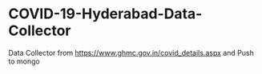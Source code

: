 # COVID-19-Hyderabad-Data-Collector
Data Collector from https://www.ghmc.gov.in/covid_details.aspx and Push to mongo
